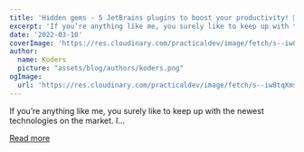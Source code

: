 ```yaml
---
title: 'Hidden gems - 5 JetBrains plugins to boost your productivity! 💎'
excerpt: 'If you’re anything like me, you surely like to keep up with the newest technologies on the market. I...'
date: '2022-03-10'
coverImage: 'https://res.cloudinary.com/practicaldev/image/fetch/s--iw8tqXms--/c_imagga_scale,f_auto,fl_progressive,h_420,q_auto,w_1000/https://dev-to-uploads.s3.amazonaws.com/uploads/articles/hzmtzriacg17qqeq9lhi.png'
author:
  name: Koders
  picture: "assets/blog/authors/koders.png"
ogImage:
  url: 'https://res.cloudinary.com/practicaldev/image/fetch/s--iw8tqXms--/c_imagga_scale,f_auto,fl_progressive,h_420,q_auto,w_1000/https://dev-to-uploads.s3.amazonaws.com/uploads/articles/hzmtzriacg17qqeq9lhi.png'
---
```


If you’re anything like me, you surely like to keep up with the newest technologies on the market. I...

[Read more](https://dev.to/morrone_carlo/hidden-gems-5-jetbrains-plugins-to-boost-your-productivity-1728)
